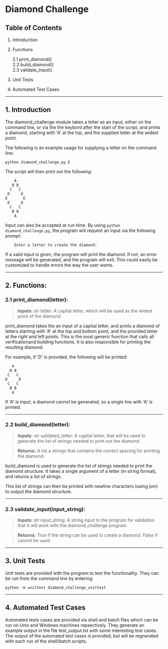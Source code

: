 # Diamond Challenge

## Table of Contents
1. Introduction
2. Functions

   2.1 print_diamond()  
   2.2 build_diamond()  
   2.3 validate_input()  
3. Unit Tests
4. Automated Test Cases

---

## 1. Introduction
The diamond_challenge module takes a letter as an input, either on the command line, or via the
the keybord after the start of the script, and prints a diamond, starting with 'A' at the top,
and the supplied letter at the widest point.

The following is an example usage for supplying a letter
on the command line:
```
python diamond_challenge.py E
```
The script will then print out the following:
```
    A
   B B
  C   C
 D     D
E       E
 D     D
  C   C
   B B
    A
```

Input can also be accepted at run-time. By using `python diamond_challenge.py`, the program will request an input via the following prompt:

```
    Enter a letter to create the diamond:
```
If a valid input is given, the program will print the diamond. If not, an error message will be generated, and the program will exit. This could easily be customized to handle errors the way the user wants.

---

## 2. Functions:
### **2.1 print_diamond(letter):**
>**Inputs:** *str* letter: A capital letter, which will be used as
the widest point of the diamond.

print_diamond takes the an input of a capital letter, and prints a diamond of letters starting with 'A' at the top
and bottom point, and the provided letter at the right and left points. This is the most generic
function that calls all verificationand building functions. It is also responsible for printing
the resulting diamond.

For example, if 'D' is provided, the following will be printed:
```
   A
  B B
 C   C
D     D
 C   C
  B B
   A
```

If 'A' is input, a diamond cannot be generated, so a single line with 'A' is printed.

---

### **2.2 build_diamond(letter):**
>**Inputs:** *str* validated_letter: A capital letter, that will be used to generate the
list of strings needed to print out the diamond.

>**Returns:** A list a strings that contains the correct spacing for printing
the diamond.

build_diamond is used to generate the list of strings needed to print the diamond structure.
It takes a single argument of a letter (in string format), and returns a list of strings.

This list of strings can then be printed with newline characters (using join) to output the
diamond structure.

---

### **2.3 validate_input(input_string):**
>**Inputs:** *str* input_string: A string input to the program for validation
that it will work wiht the diamond_challenge program.

>**Returns:** *True* if the string can be used to create a diamond.
*False* if cannot be used.

---
## 3. Unit Tests
Unit tests are provided with the program to test the functionality.
They can be run from the command line by entering:
```
python -m unittest diamond_challenge_unittest
```

---

## 4. Automated Test Cases
Automated tests cases are provided via shell and batch files which can 
be run on Unix and Windows machines repsectively. They generate an example output in the file test_output.txt
with some interesting test cases. The output of the automated test cases is provided, but will
be regnerated with each run of the shell/batch scripts.